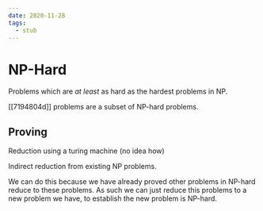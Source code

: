 ```yaml
---
date: 2020-11-28
tags: 
  - stub
---
```


# NP-Hard

Problems which are *at least* as hard as the hardest problems in NP.

[[7194804d]] problems are a subset of NP-hard problems.

## Proving

Reduction using a turing machine (no idea how)

Indirect reduction from existing NP problems.

We can do this because we have already proved other problems in NP-hard reduce to these problems. As such we can just reduce this problems to a new problem we have, to establish the new problem is NP-hard.
